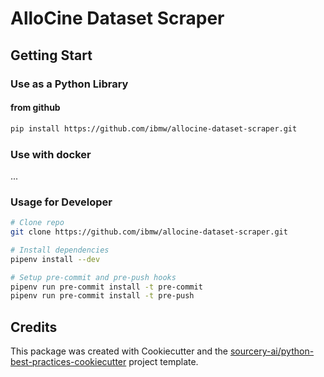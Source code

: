 # AlloCine Dataset Scraper

## Getting Start
### Use as a Python Library

#### from github
```sh
pip install https://github.com/ibmw/allocine-dataset-scraper.git
```
### Use with docker
...
### Usage for Developer
```sh
# Clone repo 
git clone https://github.com/ibmw/allocine-dataset-scraper.git

# Install dependencies
pipenv install --dev

# Setup pre-commit and pre-push hooks
pipenv run pre-commit install -t pre-commit
pipenv run pre-commit install -t pre-push
```
## Credits
This package was created with Cookiecutter and the [sourcery-ai/python-best-practices-cookiecutter](https://github.com/sourcery-ai/python-best-practices-cookiecutter) project template.
